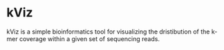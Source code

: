# kViz
kViz is a simple bioinformatics tool for visualizing the dristibution of the k-mer coverage within a given set of sequencing reads.
